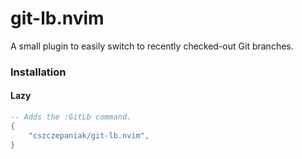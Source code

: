 # git-lb.nvim
A small plugin to easily switch to recently checked-out Git branches.

### Installation

#### Lazy
```lua
-- Adds the :GitLb command.
{
    "cszczepaniak/git-lb.nvim",
}
```
